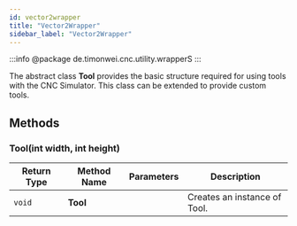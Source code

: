 ```yaml
---
id: vector2wrapper
title: "Vector2Wrapper"
sidebar_label: "Vector2Wrapper"
---
```


:::info
@package de.timonwei.cnc.utility.wrapperS
:::

The abstract class **Tool** provides the basic structure required for using tools with the CNC Simulator. This class can be extended to provide custom tools.


## Methods

### Tool(int width, int height)
| Return Type   | Method Name   | Parameters  | Description    |
| ------------- | ------------- | ----------- | -------------- |
| `void`       | **Tool**      |             | Creates an instance of Tool. |